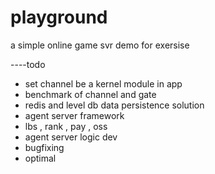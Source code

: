 playground
==========

a simple online game svr demo for exersise


----todo
* set channel be a kernel module in app
* benchmark of channel and gate
* redis and level db data persistence solution
* agent server framework
* lbs , rank , pay , oss 
* agent server logic dev
* bugfixing
* optimal

